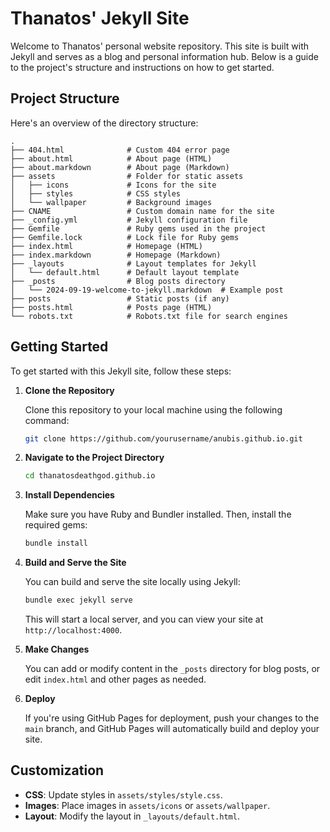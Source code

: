 # Thanatos' Jekyll Site

Welcome to Thanatos' personal website repository. This site is built with Jekyll and serves as a blog and personal information hub. Below is a guide to the project's structure and instructions on how to get started.

## Project Structure

Here's an overview of the directory structure:

```
.
├── 404.html              # Custom 404 error page
├── about.html            # About page (HTML)
├── about.markdown        # About page (Markdown)
├── assets                # Folder for static assets
│   ├── icons             # Icons for the site
│   ├── styles            # CSS styles
│   └── wallpaper         # Background images
├── CNAME                 # Custom domain name for the site
├── _config.yml           # Jekyll configuration file
├── Gemfile               # Ruby gems used in the project
├── Gemfile.lock          # Lock file for Ruby gems
├── index.html            # Homepage (HTML)
├── index.markdown        # Homepage (Markdown)
├── _layouts              # Layout templates for Jekyll
│   └── default.html      # Default layout template
├── _posts                # Blog posts directory
│   └── 2024-09-19-welcome-to-jekyll.markdown  # Example post
├── posts                 # Static posts (if any)
├── posts.html            # Posts page (HTML)
└── robots.txt            # Robots.txt file for search engines
```

## Getting Started

To get started with this Jekyll site, follow these steps:

1. **Clone the Repository**

   Clone this repository to your local machine using the following command:

   ```bash
   git clone https://github.com/yourusername/anubis.github.io.git
   ```

2. **Navigate to the Project Directory**

   ```bash
   cd thanatosdeathgod.github.io
   ```

3. **Install Dependencies**

   Make sure you have Ruby and Bundler installed. Then, install the required gems:

   ```bash
   bundle install
   ```

4. **Build and Serve the Site**

   You can build and serve the site locally using Jekyll:

   ```bash
   bundle exec jekyll serve
   ```

   This will start a local server, and you can view your site at `http://localhost:4000`.

5. **Make Changes**

   You can add or modify content in the `_posts` directory for blog posts, or edit `index.html` and other pages as needed.

6. **Deploy**

   If you're using GitHub Pages for deployment, push your changes to the `main` branch, and GitHub Pages will automatically build and deploy your site.

## Customization

- **CSS**: Update styles in `assets/styles/style.css`.
- **Images**: Place images in `assets/icons` or `assets/wallpaper`.
- **Layout**: Modify the layout in `_layouts/default.html`.
